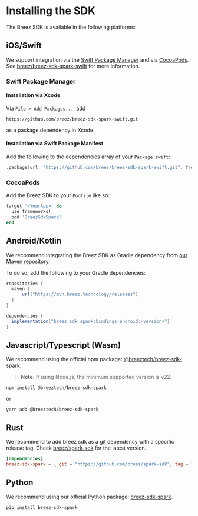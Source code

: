 # Installing the SDK

The Breez SDK is available in the following platforms:

## iOS/Swift

We support integration via the [Swift Package Manager](https://www.swift.org/package-manager/) and via [CocoaPods](https://cocoapods.org/).
See [breez/breez-sdk-spark-swift](https://github.com/breez/breez-sdk-spark-swift) for more information.

### Swift Package Manager

#### Installation via Xcode

Via `File > Add Packages...`, add

```
https://github.com/breez/breez-sdk-spark-swift.git
```

as a package dependency in Xcode.

#### Installation via Swift Package Manifest

Add the following to the dependencies array of your `Package.swift`:

``` swift
.package(url: "https://github.com/breez/breez-sdk-spark-swift.git", from: "0.1.0"),
```

### CocoaPods

Add the Breez SDK to your `Podfile` like so:

``` ruby
target '<YourApp>' do
  use_frameworks!
  pod 'BreezSdkSpark'
end
```

## Android/Kotlin

We recommend integrating the Breez SDK as Gradle dependency from [our Maven repository](https://mvn.breez.technology/#/releases).

To do so, add the following to your Gradle dependencies:

```gradle
repositories {
  maven {
      url("https://mvn.breez.technology/releases")
  }
}

dependencies {
  implementation("breez_sdk_spark:bindings-android:<version>")
}
```

## Javascript/Typescript (Wasm)

We recommend using the official npm package: [@breeztech/breez-sdk-spark](https://www.npmjs.com/package/@breeztech/breez-sdk-spark).

> **Note:** If using Node.js, the minimum supported version is v22.

```console
npm install @breeztech/breez-sdk-spark
```
or
```console
yarn add @breeztech/breez-sdk-spark
```

## Rust

We recommend to add breez sdk as a git dependency with a specific release tag.
Check [breez/spark-sdk](https://github.com/breez/spark-sdk/releases) for the latest version.

```toml
[dependencies]
breez-sdk-spark = { git = "https://github.com/breez/spark-sdk", tag = "0.1.0" }
```

## Python

We recommend using our official Python package: [breez-sdk-spark](https://pypi.org/project/breez-sdk-spark).

```console
pip install breez-sdk-spark
```
